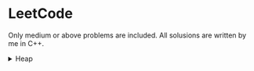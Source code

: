 # LeetCode
Only medium or above problems are included. All solusions are written by me in C++. 

<details>
  <summary>Heap</summary>
  <ul>
  <li><a href="https://github.com/ge-wu/LeetCode/blob/main/Heap/0023.Merge_k_Sorted_Lists.cpp" style="color:red">
  23. Merge k Sorted Lists [:red_circle:]
  </a></li>

  <li><a href="https://github.com/ge-wu/LeetCode/blob/main/Heap/0215.Kth_Largest_Element_in_an_Array.cpp" style="color:#e6bb00">
  215. Kth Largest Element in an Array [:full_moon:]
  </a></li>

  <li><a href="https://github.com/ge-wu/LeetCode/blob/main/Heap/0313.Super_Ugly_Number.cpp" style="color:#e6bb00">
  313. Super Ugly Number
  </a></li>

  <li><a href="https://github.com/ge-wu/LeetCode/blob/main/Heap/0347.Top_K_Frequent_Elements.cpp" style="color:#e6bb00">
  347. Top K Frequent Elements
  </a></li>

  <li><a href="https://github.com/ge-wu/LeetCode/blob/main/Heap/0373.Find_K_Pairs_with_Smallest_Sums.cpp" style="color:#e6bb00">
  373. Find K Pairs with Smallest Sums
  </a></li>

  <li><a href="https://github.com/ge-wu/LeetCode/blob/main/Heap/0451.Sort_Characters_By_Frequency.cpp" style="color:#e6bb00">
  451. Sort Characters By Frequency
  </a></li>

  <li><a href="https://github.com/ge-wu/LeetCode/blob/main/Heap/0973.K_Closest_Points_to_Origin.cpp" style="color:#e6bb00">
  973. K Closest Points to Origin
  </a></li>

  <li><a href="https://github.com/ge-wu/LeetCode/blob/main/Heap/1054.Distant_Barcodes.cpp" style="color:#e6bb00">
  1054. Distant Barcodes
  </a></li>

  <li><a href="https://github.com/ge-wu/LeetCode/blob/main/Heap/1792.Maximum_Average_Pass_Ratio.cpp" style="color:#e6bb00">
  1792. Maximum Average Pass Ratio
  </a></li>

  <li><a href="https://github.com/ge-wu/LeetCode/blob/main/Heap/1801.Number_of_Orders_in_the_Backlog.cpp" style="color:#e6bb00">
  1801. Number of Orders in the Backlog
  </a></li>
  </ul>
</details>

